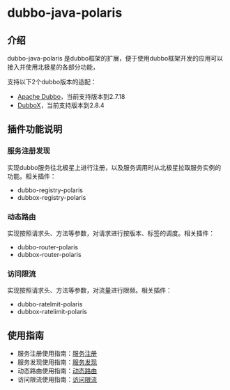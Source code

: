 # dubbo-java-polaris

## 介绍

dubbo-java-polaris 是dubbo框架的扩展，便于使用dubbo框架开发的应用可以接入并使用北极星的各部分功能，

支持以下2个dubbo版本的适配：

- [Apache Dubbo](https://github.com/apache/dubbo)，当前支持版本到2.7.18
- [DubboX](https://github.com/dangdangdotcom/dubbox)，当前支持版本到2.8.4

## 插件功能说明

### 服务注册发现 

实现dubbo服务往北极星上进行注册，以及服务调用时从北极星拉取服务实例的功能。相关插件：

- dubbo-registry-polaris
- dubbox-registry-polaris

### 动态路由

实现按照请求头、方法等参数，对请求进行按版本、标签的调度。相关插件：

- dubbo-router-polaris
- dubbox-router-polaris

### 访问限流

实现按照请求头、方法等参数，对流量进行限频。相关插件：

- dubbo-ratelmit-polaris
- dubbox-ratelimit-polaris

## 使用指南

- 服务注册使用指南：[服务注册](https://polarismesh.cn/docs/%E4%BD%BF%E7%94%A8%E6%8C%87%E5%8D%97/java%E5%BA%94%E7%94%A8%E5%BC%80%E5%8F%91/dubbo/%E6%9C%8D%E5%8A%A1%E6%B3%A8%E5%86%8C/)
- 服务发现使用指南：[服务发现](https://polarismesh.cn/docs/%E4%BD%BF%E7%94%A8%E6%8C%87%E5%8D%97/java%E5%BA%94%E7%94%A8%E5%BC%80%E5%8F%91/dubbo/%E6%9C%8D%E5%8A%A1%E5%8F%91%E7%8E%B0/)
- 动态路由使用指南：[动态路由](https://polarismesh.cn/docs/%E4%BD%BF%E7%94%A8%E6%8C%87%E5%8D%97/java%E5%BA%94%E7%94%A8%E5%BC%80%E5%8F%91/dubbo/%E5%8A%A8%E6%80%81%E8%B7%AF%E7%94%B1/)
- 访问限流使用指南：[访问限流](https://polarismesh.cn/docs/%E4%BD%BF%E7%94%A8%E6%8C%87%E5%8D%97/java%E5%BA%94%E7%94%A8%E5%BC%80%E5%8F%91/dubbo/%E8%AE%BF%E9%97%AE%E9%99%90%E6%B5%81/)